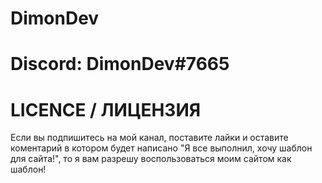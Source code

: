 # DimonDev
# Discord: DimonDev#7665
# LICENCE / ЛИЦЕНЗИЯ
Если вы подпишитесь на мой канал, поставите лайки и оставите коментарий в котором будет написано "Я все выполнил, хочу шаблон для сайта!", то я вам разрешу воспользоваться моим сайтом как шаблон!
